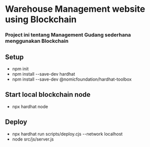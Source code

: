 # Warehouse Management website using Blockchain

### Project ini tentang Management Gudang sederhana menggunakan Blockchain 

## Setup
- npm init
- npm install --save-dev hardhat
- npm install --save-dev @nomicfoundation/hardhat-toolbox

## Start local blockchain node
- npx hardhat node

## Deploy
- npx hardhat run scripts/deploy.cjs --network localhost
- node src/js/server.js

